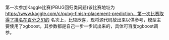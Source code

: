 第一次参加Kaggle比赛(PBUG回归类问题)该比赛地址为 https://www.kaggle.com/c/pubg-finish-placement-prediction，第一次比赛取得了排名在百分之51的
名次上，比较欣喜，现将源代码放出来以供参考，模型主要使用了xgboost，其参数都是自己一步一步试出来的，具体可百度xgboost调参。
